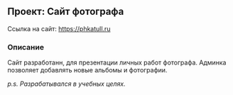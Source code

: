 ## Проект: Сайт фотографа 

Ссылка на сайт: https://phkatull.ru

### Описание
Сайт разработанн, для презентации личных работ фотографа.
Админка позволяет добавлять новые альбомы и фотографии.

*p.s. Разрабатывался в учебных целях.*
